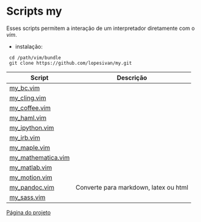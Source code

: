 Scripts my
==========

Esses scripts permitem a interação de um interpretador diretamente com o
*vim*.

* instalação: 
 
~~~
 cd /path/vim/bundle
 git clone https://github.com/lopesivan/my.git
~~~


| Script                                          | Descrição |
| ------                                          | ------    |
| [my_bc.vim](plugin/my_bc.vim)                   |           |
| [my_cling.vim](plugin/my_cling.vim)             |           |
| [my_coffee.vim](plugin/my_coffee.vim)           |           |
| [my_haml.vim](plugin/my_haml.vim)               |           |
| [my_ipython.vim](plugin/my_ipython.vim)         |           |
| [my_irb.vim](plugin/my_irb.vim)                 |           |
| [my_maple.vim](plugin/my_maple.vim)             |           |
| [my_mathematica.vim](plugin/my_mathematica.vim) |           |
| [my_matlab.vim](plugin/my_matlab.vim)           |           |
| [my_motion.vim](plugin/my_motion.vim)           |                                       |
| [my_pandoc.vim](plugin/my_pandoc.vim)           | Converte para markdown, latex ou html |
| [my_sass.vim](plugin/my_sass.vim)               |           |



[Página do projeto](http://lopesivan.github.io/my ) 
